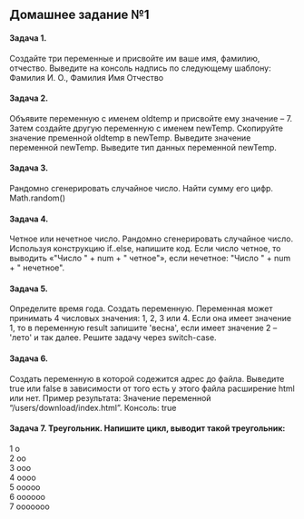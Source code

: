 ## Домашнее задание №1

#### Задача 1.

Создайте три переменные и присвойте им ваше имя, фамилию, отчество. Выведите на консоль надпись по следующему шаблону: Фамилия И. О., Фамилия Имя Отчество

#### Задача 2.

Объявите переменную с именем oldtemp и присвойте ему значение – 7. Затем создайте другую переменную с именем newTemp. Скопируйте значение пременной oldtemp в newTemp. Выведите значение переменной newTemp. Выведите тип данных переменной newTemp.

#### Задача 3.

Рандомно сгенерировать случайное число. Найти сумму его цифр. Math.random()

#### Задача 4.

Четное или нечетное число. Рандомно сгенерировать случайное число. Используя конструкцию if..else, напишите код. Если число четное, то выводить «"Число " + num + " четное"», если нечетное: "Число " + num + " нечетное".

#### Задача 5.

Определите время года. Создать переменную. Переменная может принимать 4 числовых значения: 1, 2, 3 или 4. Если она имеет значение 1, то в переменную result запишите 'весна', если имеет значение 2 – 'лето' и так далее. Решите задачу через switch-case.

#### Задача 6.

Cоздать переменную в которой содежится адрес до файла. Выведите true или false в зависимости от того есть у этого файла расширение html или нет.
Пример результата: Значение переменной “/users/download/index.html”. Консоль: true

#### Задача 7. Треугольник. Напишите цикл, выводит такой треугольник:

1 o <br />
2 oo <br />
3 ooo <br />
4 oooo <br />
5 ooooo <br />
6 oooooo <br />
7 ooooooo <br />
